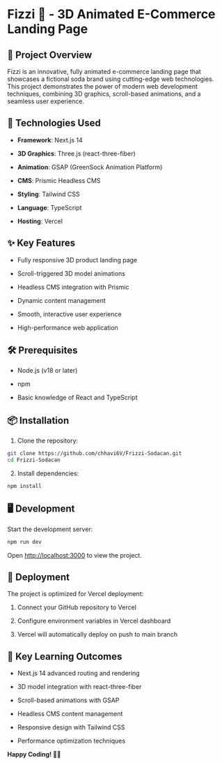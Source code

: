 Fizzi 🥤 - 3D Animated E-Commerce Landing Page
==============================================

🌟 Project Overview
-------------------

Fizzi is an innovative, fully animated e-commerce landing page that showcases a fictional soda brand using cutting-edge web technologies. This project demonstrates the power of modern web development techniques, combining 3D graphics, scroll-based animations, and a seamless user experience.

🚀 Technologies Used
--------------------

*   **Framework**: Next.js 14
    
*   **3D Graphics**: Three.js (react-three-fiber)
    
*   **Animation**: GSAP (GreenSock Animation Platform)
    
*   **CMS**: Prismic Headless CMS
    
*   **Styling**: Tailwind CSS
    
*   **Language**: TypeScript
    
*   **Hosting**: Vercel
    

✨ Key Features
--------------

*   Fully responsive 3D product landing page
    
*   Scroll-triggered 3D model animations
    
*   Headless CMS integration with Prismic
    
*   Dynamic content management
    
*   Smooth, interactive user experience
    
*   High-performance web application
    

🛠️ Prerequisites
-----------------

*   Node.js (v18 or later)
    
*   npm
    
*   Basic knowledge of React and TypeScript
    

📦 Installation
---------------

1.  Clone the repository:
    
```bash
git clone https://github.com/chhavi6V/Frizzi-Sodacan.git
cd Frizzi-Sodacan    
```

2.  Install dependencies:
    
```bash
npm install
```
    

🖥️ Development
---------------

Start the development server:
```bash
npm run dev
```

Open [http://localhost:3000](http://localhost:3000/) to view the project.


🚀 Deployment
-------------

The project is optimized for Vercel deployment:

1.  Connect your GitHub repository to Vercel
    
2.  Configure environment variables in Vercel dashboard
    
3.  Vercel will automatically deploy on push to main branch
    

🌟 Key Learning Outcomes
------------------------

*   Next.js 14 advanced routing and rendering
    
*   3D model integration with react-three-fiber
    
*   Scroll-based animations with GSAP
    
*   Headless CMS content management
    
*   Responsive design with Tailwind CSS
    
*   Performance optimization techniques
    

**Happy Coding! 🍻🥤**
